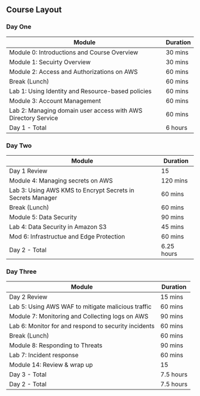 ## Course Layout

### Day One

|Module|Duration|
|-|-|
|Module 0: Introductions and Course Overview|30 mins|
|Module 1: Secuirty Overview|30 mins|
|Module 2: Access and Authorizations on AWS|60 mins|
|Break (Lunch)|60 mins|
|Lab 1: Using Identity and Resource-based policies|60 mins|
|Module 3: Account Management|60 mins|
|Lab 2: Managing domain user access with AWS Directory Service|60 mins|
|Day 1 - Total|6 hours|
### Day Two

|Module|Duration|
|-|-|
|Day 1 Review|15|
|Module 4: Managing secrets on AWS|120 mins|
|Lab 3: Using AWS KMS to Encrypt Secrets in Secrets Manager|60 mins|
|Break (Lunch)|60 mins|
|Module 5: Data Security|90 mins|
|Lab 4: Data Security in Amazon S3|45 mins|
|Mod 6: Infrastructue and Edge Protection|60 mins|
|Day 2 - Total|6.25 hours|
### Day Three

|Module|Duration|
|-|-|
|Day 2 Review|15 mins|
|Lab 5: Using AWS WAF to mitigate malicious traffic|60 mins|
|Module 7: Monitoring and Collecting logs on AWS|90 mins|
|Lab 6: Monitor for and respond to security incidents|60 mins|
|Break (Lunch)|60 mins|
|Module 8: Responding to Threats|90 mins|
|Lab 7: Incident response|60 mins|
|Module 14: Review & wrap up|15|
|Day 3 - Total|7.5 hours|
|Day 2 - Total|7.5 hours|

